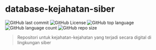 # database-kejahatan-siber
![GitHub last commit](https://img.shields.io/github/last-commit/himawanTIF/database-kejahatan-siber?display_timestamp=author&style=for-the-badge)
![GitHub License](https://img.shields.io/github/license/himawanTIF/database-kejahatan-siber?style=for-the-badge)
![GitHub top language](https://img.shields.io/github/languages/top/himawanTIF/database-kejahatan-siber?style=for-the-badge)
![GitHub language count](https://img.shields.io/github/languages/count/himawanTIF/database-kejahatan-siber?style=for-the-badge)
![GitHub repo size](https://img.shields.io/github/repo-size/himawanTIF/database-kejahatan-siber?style=for-the-badge)
>
> Repositori untuk kejahatan-kejahatan yang terjadi secara digital di lingkungan siber